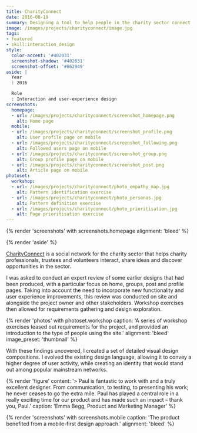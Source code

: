 ```yaml
---
title: CharityConnect
date: 2016-08-19
summary: Designing a tool to help people in the charity sector connect with each other to share ideas and resources.
image: /images/projects/charityconnect/image.jpg
tags:
- featured
- skill:interaction_design
style:
  color-accent: '#402031'
  screenshot-shadow: '#402031'
  screenshot-offset: '#662949'
aside: |
  Year
  : 2016

  Role
  : Interaction and user-experience design
screenshots:
  homepage:
  - url: /images/projects/charityconnect/screenshot_homepage.png
    alt: Home page
  mobile:
  - url: /images/projects/charityconnect/screenshot_profile.png
    alt: User profile page on mobile
  - url: /images/projects/charityconnect/screenshot_following.png
    alt: Followed users page on mobile
  - url: /images/projects/charityconnect/screenshot_group.png
    alt: Group profile page on mobile
  - url: /images/projects/charityconnect/screenshot_post.png
    alt: Article page on mobile
photoset:
  workshop:
  - url: /images/projects/charityconnect/photo_empathy_map.jpg
    alt: Pattern identification exercise
  - url: /images/projects/charityconnect/photo_personas.jpg
    alt: Pattern definition exercise
  - url: /images/projects/charityconnect/photo_prioritisation.jpg
    alt: Page prioritisation exercise
---
```

{% render 'screenshots' with screenshots.homepage
  alignment: 'bleed'
%}

{% render 'aside' %}

[CharityConnect][1] is a social network for the charity sector that helps charity professionals, trustees and volunteers interact, share ideas and discover opportunities in the sector.

I was asked to conduct an expert review of some earlier designs that had been produced, with a particular focus on home, groups, post and profile pages. Taking into account the need to incorporate new functionality and user experience improvements, this review was conducted on site and alongside the project owner and other stakeholders. Workshop exercises then allowed for requirements gathering and design exploration.

{% render 'photos' with photoset.workshop
  caption: 'A series of workshop exercises teased out requirements for the project, and provided an introduction to the type of people using the site.'
  alignment: 'bleed'
  image_preset: 'thumbnail'
%}

With these findings uncovered, I created a set of detailed visual design compositions. I evolved the existing design language, allowing it to convey a higher degree of user activity, while creating an identity that would stand out among popular mainstream networks.

{% render 'figure'
  content: '> Paul is fantastic to work with and a truly excellent designer. From communication, to testing, to presenting his work; he never ceases to go the extra mile. Paul has played a central role in a really exciting time for our product and has made such an impact – thank you, Paul.'
  caption: 'Emma Begg, Product and Marketing Manager'
%}

{% render 'screenshots' with screenshots.mobile
  caption: 'The product benefited from a mobile-first design approach.'
  alignment: 'bleed'
%}

[1]: https://www.charityconnect.co.uk
